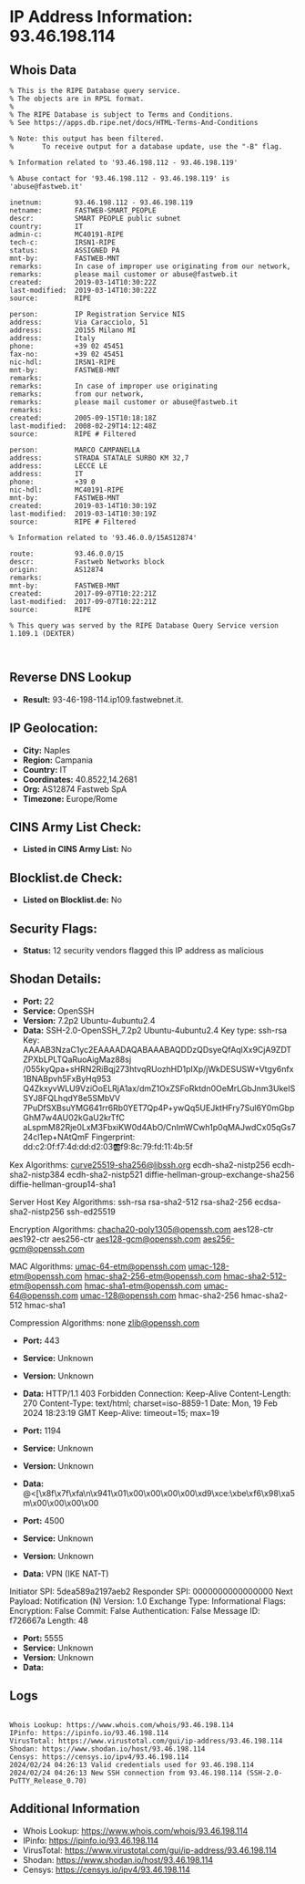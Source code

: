 # IP Address Information: 93.46.198.114

## Whois Data
```
% This is the RIPE Database query service.
% The objects are in RPSL format.
%
% The RIPE Database is subject to Terms and Conditions.
% See https://apps.db.ripe.net/docs/HTML-Terms-And-Conditions

% Note: this output has been filtered.
%       To receive output for a database update, use the "-B" flag.

% Information related to '93.46.198.112 - 93.46.198.119'

% Abuse contact for '93.46.198.112 - 93.46.198.119' is 'abuse@fastweb.it'

inetnum:        93.46.198.112 - 93.46.198.119
netname:        FASTWEB-SMART_PEOPLE
descr:          SMART PEOPLE public subnet
country:        IT
admin-c:        MC40191-RIPE
tech-c:         IRSN1-RIPE
status:         ASSIGNED PA
mnt-by:         FASTWEB-MNT
remarks:        In case of improper use originating from our network,
remarks:        please mail customer or abuse@fastweb.it
created:        2019-03-14T10:30:22Z
last-modified:  2019-03-14T10:30:22Z
source:         RIPE

person:         IP Registration Service NIS
address:        Via Caracciolo, 51
address:        20155 Milano MI
address:        Italy
phone:          +39 02 45451
fax-no:         +39 02 45451
nic-hdl:        IRSN1-RIPE
mnt-by:         FASTWEB-MNT
remarks:
remarks:        In case of improper use originating
remarks:        from our network,
remarks:        please mail customer or abuse@fastweb.it
remarks:
created:        2005-09-15T10:18:18Z
last-modified:  2008-02-29T14:12:48Z
source:         RIPE # Filtered

person:         MARCO CAMPANELLA
address:        STRADA STATALE SURBO KM 32,7
address:        LECCE LE
address:        IT
phone:          +39 0
nic-hdl:        MC40191-RIPE
mnt-by:         FASTWEB-MNT
created:        2019-03-14T10:30:19Z
last-modified:  2019-03-14T10:30:19Z
source:         RIPE # Filtered

% Information related to '93.46.0.0/15AS12874'

route:          93.46.0.0/15
descr:          Fastweb Networks block
origin:         AS12874
remarks:
mnt-by:         FASTWEB-MNT
created:        2017-09-07T10:22:21Z
last-modified:  2017-09-07T10:22:21Z
source:         RIPE

% This query was served by the RIPE Database Query Service version 1.109.1 (DEXTER)



```
## Reverse DNS Lookup
- **Result:** 93-46-198-114.ip109.fastwebnet.it.

## IP Geolocation:
- **City:** Naples
- **Region:** Campania
- **Country:** IT
- **Coordinates:** 40.8522,14.2681
- **Org:** AS12874 Fastweb SpA
- **Timezone:** Europe/Rome

## CINS Army List Check:
- **Listed in CINS Army List:** 
No

## Blocklist.de Check:
- **Listed on Blocklist.de:** 
No

## Security Flags:
- **Status:** 12 security vendors flagged this IP address as malicious

## Shodan Details:
- **Port:** 22
- **Service:** OpenSSH
- **Version:** 7.2p2 Ubuntu-4ubuntu2.4
- **Data:** SSH-2.0-OpenSSH_7.2p2 Ubuntu-4ubuntu2.4
Key type: ssh-rsa
Key: AAAAB3NzaC1yc2EAAAADAQABAAABAQDDzQDsyeQfAqlXx9CjA9ZDTZPXbLPLTQaRuoAigMaz88sj
/055kyQpa+sHRN2RiBqj273htvqRUozhHD1pIXp/jWkDESUSW+Vtgy6nfx1BNABpvh5FxByHq953
Q4ZkxyvWLU9VziOoELRjA1ax/dmZ1OxZSFoRktdn0OeMrLGbJnm3UkeISSYJ8FQLhqdY8e5SMbVV
7PuDfSXBsuYMG641rr6Rb0YET7Qp4P+ywQq5UEJktHFry7Sul6Y0mGbpGhM7w4AU02kGaU2krTfC
aLspmM82Rje0LxM3FbxiKW0d4AbO/CnImWCwh1p0qMAJwdCx05qGs724cl1ep+NAtQmF
Fingerprint: dd:c2:0f:f7:4d:dd:d2:03:ab:f9:8c:79:fd:11:4b:5f

Kex Algorithms:
	curve25519-sha256@libssh.org
	ecdh-sha2-nistp256
	ecdh-sha2-nistp384
	ecdh-sha2-nistp521
	diffie-hellman-group-exchange-sha256
	diffie-hellman-group14-sha1

Server Host Key Algorithms:
	ssh-rsa
	rsa-sha2-512
	rsa-sha2-256
	ecdsa-sha2-nistp256
	ssh-ed25519

Encryption Algorithms:
	chacha20-poly1305@openssh.com
	aes128-ctr
	aes192-ctr
	aes256-ctr
	aes128-gcm@openssh.com
	aes256-gcm@openssh.com

MAC Algorithms:
	umac-64-etm@openssh.com
	umac-128-etm@openssh.com
	hmac-sha2-256-etm@openssh.com
	hmac-sha2-512-etm@openssh.com
	hmac-sha1-etm@openssh.com
	umac-64@openssh.com
	umac-128@openssh.com
	hmac-sha2-256
	hmac-sha2-512
	hmac-sha1

Compression Algorithms:
	none
	zlib@openssh.com


- **Port:** 443
- **Service:** Unknown
- **Version:** Unknown
- **Data:** HTTP/1.1 403 Forbidden
Connection: Keep-Alive
Content-Length: 270
Content-Type: text/html; charset=iso-8859-1
Date: Mon, 19 Feb 2024 18:23:19 GMT
Keep-Alive: timeout=15; max=19



- **Port:** 1194
- **Service:** Unknown
- **Version:** Unknown
- **Data:** @<[\x8f\x7f\xfa\n\x941\x01\x00\x00\x00\x00\xd9\xce:\xbe\xf6\x98\xa5m\x00\x00\x00\x00

- **Port:** 4500
- **Service:** Unknown
- **Version:** Unknown
- **Data:** VPN (IKE NAT-T)

Initiator SPI: 5dea589a2197aeb2
Responder SPI: 0000000000000000
Next Payload: Notification (N)
Version: 1.0
Exchange Type: Informational
Flags:
    Encryption:     False
    Commit:         False
    Authentication: False
Message ID: f726667a
Length: 48

- **Port:** 5555
- **Service:** Unknown
- **Version:** Unknown
- **Data:** 

## Logs
```

Whois Lookup: https://www.whois.com/whois/93.46.198.114
IPinfo: https://ipinfo.io/93.46.198.114
VirusTotal: https://www.virustotal.com/gui/ip-address/93.46.198.114
Shodan: https://www.shodan.io/host/93.46.198.114
Censys: https://censys.io/ipv4/93.46.198.114
2024/02/24 04:26:13 Valid credentials used for 93.46.198.114
2024/02/24 04:26:13 New SSH connection from 93.46.198.114 (SSH-2.0-PuTTY_Release_0.70)

```
## Additional Information
- Whois Lookup: https://www.whois.com/whois/93.46.198.114
- IPinfo: https://ipinfo.io/93.46.198.114
- VirusTotal: https://www.virustotal.com/gui/ip-address/93.46.198.114
- Shodan: https://www.shodan.io/host/93.46.198.114
- Censys: https://censys.io/ipv4/93.46.198.114


